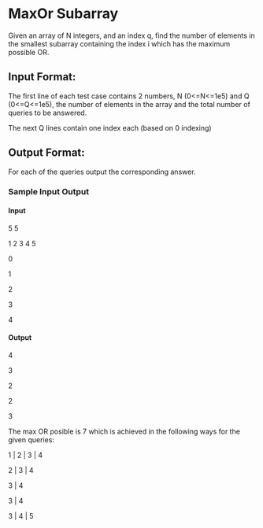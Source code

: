 # MaxOr Subarray

Given an array of N integers, and an index q, find the number of elements in the smallest subarray containing the index i which has the maximum possible OR.

## Input Format:

The first line of each test case contains 2 numbers, N (0<=N<=1e5) and Q (0<=Q<=1e5), the number of elements in the array and the total number of queries to be answered.

The next Q lines contain one index each (based on 0 indexing)

## Output Format:
For each of the queries output the corresponding answer.

### Sample Input Output

#### Input
5 5

1 2 3 4 5

0

1

2

3

4


#### Output

4

3

2

2

3


The max OR posible is 7 which is achieved in the following ways for the given queries:

1 | 2 | 3 | 4 

2 | 3 | 4

3 | 4 

3 | 4

3 | 4 | 5


